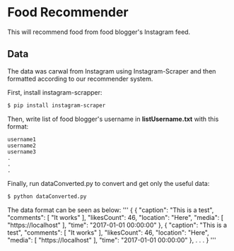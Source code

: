 # Food Recommender

This will recommend food from food blogger's Instagram feed. 

## Data
The data was carwal from Instagram using Instagram-Scraper and then formatted according to our recommender system.

First, install instagram-scrapper:
```bash
$ pip install instagram-scraper
```

Then, write list of food blogger's username in **listUsername.txt** with this format:
```
username1
username2
username3
.
.
.
```

Finally, run dataConverted.py to convert and get only the useful data:
```bash
$ python dataConverted.py
```

The data format can be seen as below:
'''
{
	{
        "caption": "This is a test",
        "comments": [
            "It works"
        ],
        "likesCount": 46,
        "location": "Here",
        "media": [
            "https://localhost"
        ],
        "time": "2017-01-01 00:00:00"
    },
    {
        "caption": "This is a test",
        "comments": [
            "It works"
        ],
        "likesCount": 46,
        "location": "Here",
        "media": [
            "https://localhost"
        ],
        "time": "2017-01-01 00:00:00"
    },
    .
    .
    .
}
'''